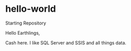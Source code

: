 # hello-world
Starting Repository

Hello Earthlings,

Cash here.  I like SQL Server and SSIS and all things data.
